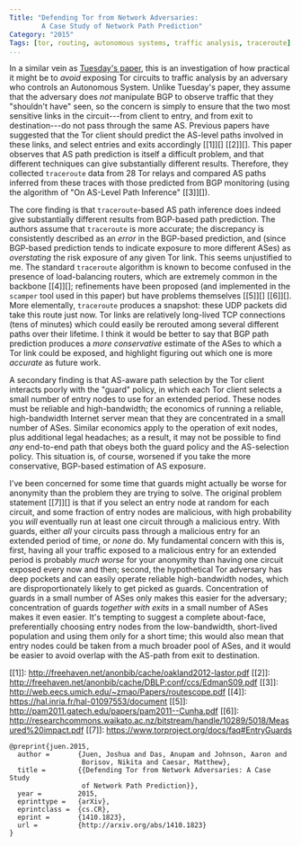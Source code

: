 ```yaml
---
Title: "Defending Tor from Network Adversaries:
        A Case Study of Network Path Prediction"
Category: "2015"
Tags: [tor, routing, autonomous systems, traffic analysis, traceroute]
...
```


In a similar vein as
[Tuesday's paper](/2014/anonymity-on-quicksand-using-bgp-to-compromise-tor/),
this is an investigation of how practical it might be to _avoid_
exposing Tor circuits to traffic analysis by an adversary who controls
an Autonomous System.  Unlike Tuesday's paper, they assume that the
adversary does _not_ manipulate BGP to observe traffic that they
"shouldn't have" seen, so the concern is simply to ensure that the two
most sensitive links in the circuit---from client to entry, and from
exit to destination---do not pass through the same AS.  Previous
papers have suggested that the Tor client should predict the AS-level
paths involved in these links, and select entries and exits
accordingly [[1]][] [[2]][]. This paper observes that AS path
prediction is itself a difficult problem, and that different
techniques can give substantially different results.  Therefore, they
collected `traceroute` data from 28 Tor relays and compared AS paths
inferred from these traces with those predicted from BGP monitoring
(using the algorithm of "On AS-Level Path Inference" [[3]][]).

The core finding is that `traceroute`-based AS path inference does
indeed give substantially different results from BGP-based path
prediction.  The authors assume that `traceroute` is more accurate;
the discrepancy is consistently described as an _error_ in the
BGP-based prediction, and (since BGP-based prediction tends to
indicate exposure to more different ASes) as _overstating_ the risk
exposure of any given Tor link.  This seems unjustified to me.  The
standard `traceroute` algorithm is known to become confused in the
presence of load-balancing routers, which are extremely common in the
backbone [[4]][]; refinements have been proposed (and implemented in
the `scamper` tool used in this paper) but have problems themselves
[[5]][] [[6]][].  More elementally, `traceroute` produces a snapshot:
these UDP packets did take this route just now.  Tor links are
relatively long-lived TCP connections (tens of minutes) which could
easily be rerouted among several different paths over their lifetime.
I think it would be better to say that BGP path prediction produces a
_more conservative_ estimate of the ASes to which a Tor link could be
exposed, and highlight figuring out which one is more _accurate_ as
future work.

A secondary finding is that AS-aware path selection by the Tor client
interacts poorly with the "guard" policy, in which each Tor client
selects a small number of entry nodes to use for an extended period.
These nodes must be reliable and high-bandwidth; the economics of
running a reliable, high-bandwidth Internet server mean that they are
concentrated in a small number of ASes.  Similar economics apply to
the operation of exit nodes, plus additional legal headaches; as a
result, it may not be possible to find _any_ end-to-end path that
obeys both the guard policy and the AS-selection policy.  This
situation is, of course, worsened if you take the more conservative,
BGP-based estimation of AS exposure.

I've been concerned for some time that guards might actually be worse
for anonymity than the problem they are trying to solve.  The original
problem statement [[7]][] is that if you select an entry node at
random for each circuit, and some fraction of entry nodes are
malicious, with high probability you _will_ eventually run at least
one circuit through a malicious entry.  With guards, either _all_ your
circuits pass through a malicious entry for an extended period of
time, or _none_ do.  My fundamental concern with this is, first,
having all your traffic exposed to a malicious entry for an extended
period is probably _much worse_ for your anonymity than having one
circuit exposed every now and then; second, the hypothetical Tor
adversary has deep pockets and can easily operate reliable
high-bandwidth nodes, which are disproportionately likely to get
picked as guards.  Concentration of guards in a small number of ASes
only makes this easier for the adversary; concentration of guards
_together with exits_ in a small number of ASes makes it even easier.
It's tempting to suggest a complete about-face, preferentially
choosing entry nodes from the low-bandwidth, short-lived population
and using them only for a short time; this would also mean that entry
nodes could be taken from a much broader pool of ASes, and it would be
easier to avoid overlap with the AS-path from exit to destination.

[[1]]: http://freehaven.net/anonbib/cache/oakland2012-lastor.pdf
[[2]]: http://freehaven.net/anonbib/cache/DBLP:conf/ccs/EdmanS09.pdf
[[3]]: http://web.eecs.umich.edu/~zmao/Papers/routescope.pdf
[[4]]: https://hal.inria.fr/hal-01097553/document
[[5]]: http://pam2011.gatech.edu/papers/pam2011--Cunha.pdf
[[6]]: http://researchcommons.waikato.ac.nz/bitstream/handle/10289/5018/Measured%20impact.pdf
[[7]]: https://www.torproject.org/docs/faq#EntryGuards

~~~~ {.bibtex}
@preprint{juen.2015,
  author =       {Juen, Joshua and Das, Anupam and Johnson, Aaron and
                  Borisov, Nikita and Caesar, Matthew},
  title =        {{Defending Tor from Network Adversaries: A Case Study
                  of Network Path Prediction}},
  year =         2015,
  eprinttype =   {arXiv},
  eprintclass =  {cs.CR},
  eprint =       {1410.1823},
  url =          {http://arxiv.org/abs/1410.1823}
}
~~~~
